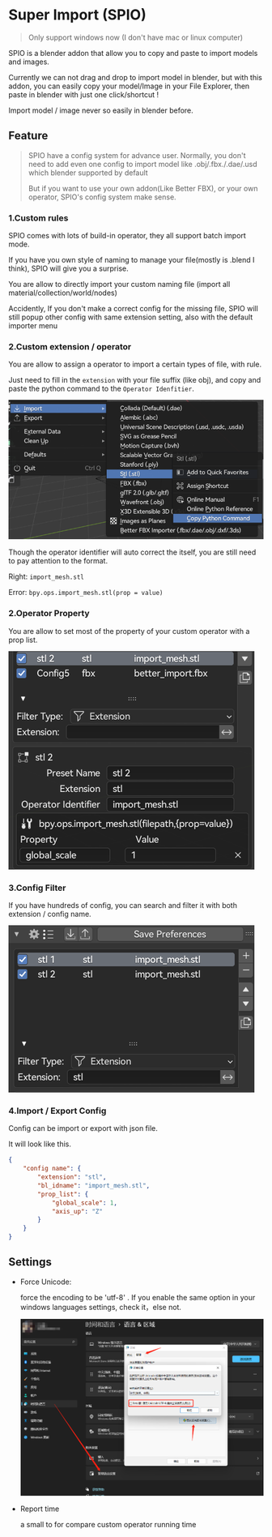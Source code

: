 # Super Import (SPIO)

> Only support windows now (I don't have mac or linux computer)

SPIO is a blender addon that allow you to copy and paste to import models and images. 

Currently we can not drag and drop to import model in blender, but with this addon, you can easily copy your model/Image in your File Explorer, then paste in blender with just one click/shortcut !

Import model / image never so easily in blender before.

## Feature

> SPIO have a config system for advance user. Normally, you don't need to add even one config to import model like .obj/.fbx./.dae/.usd which blender supported by default
>
> But if you want to use your own addon(Like Better FBX), or your own operator, SPIO's config system make sense.

### 1.Custom rules

SPIO comes with lots of build-in operator, they all support batch import mode. 

If you have you own style of naming to manage your file(mostly is .blend I think), SPIO will give you a surprise. 

You are allow to directly import your custom naming file (import all material/collection/world/nodes)

Accidently, If you don't make a correct config for the missing file, SPIO will still popup other config with same extension setting, also with the default importer menu

### 2.Custom extension / operator

You are allow to assign a operator to import a certain types of file, with rule.

Just need to fill in the `extension` with your file suffix (like obj), and copy and paste the python command to the `Operator Idenfitier`.

<img src="res/img/image-20211007110357103.png" alt="image-20211007110357103" style="zoom: 80%;" />

Though the operator identifier will auto correct the itself, you are still need to pay attention to the format.

Right: `import_mesh.stl`

Error: `bpy.ops.import_mesh.stl(prop = value)`

### 2.Operator Property

You are allow to set most of the property of  your custom operator with a prop list. 

![image-20211007110540728](res/img/image-20211007110540728.png)

### 3.Config Filter

If you have hundreds of config, you can search and filter it with both extension / config name.

![image-20211007110306654](res/img/image-20211007110306654.png)

### 4.Import / Export Config

Config can be import or export with json file.

It will look like this. 

```json
{
    "config name": {
        "extension": "stl",
        "bl_idname": "import_mesh.stl",
        "prop_list": {
            "global_scale": 1,
            "axis_up": "Z"
        }
    }
}
```



## Settings

+ Force Unicode:

  force the encoding to be 'utf-8' . If you enable the same option in your windows languages settings, check it，else not.

  <img src="res/img/1.png" alt="1" style="zoom:50%;" />

+ Report time

  a small to for compare custom operator running time

